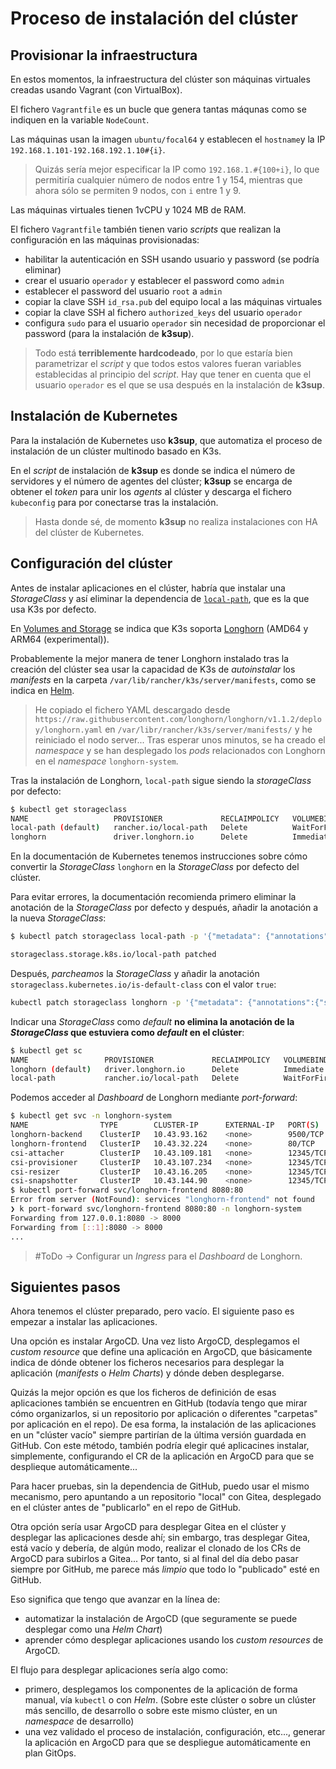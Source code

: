 # Proceso de instalación del clúster

## Provisionar la infraestructura

En estos momentos, la infraestructura del clúster son máquinas virtuales creadas usando Vagrant (con VirtualBox).

El fichero `Vagrantfile` es un bucle que genera tantas máqunas como se indiquen en la variable `NodeCount`.

Las máquinas usan la imagen `ubuntu/focal64` y establecen el `hostname`y la IP `192.168.1.101-192.168.192.1.10#{i}`.

> Quizás sería mejor especificar la IP como `192.168.1.#{100+i}`, lo que permitiría cualquier número de nodos entre 1 y 154, mientras que ahora sólo se permiten 9 nodos, con `i` entre 1 y 9.

Las máquinas virtuales tienen 1vCPU y 1024 MB de RAM.

El fichero `Vagrantfile` también tienen vario *scripts* que realizan la configuración en las máquinas provisionadas:

- habilitar la autenticación en SSH usando usuario y password (se podría eliminar)
- crear el usuario `operador` y establecer el password como `admin`
- establecer el password del usuario `root` a  `admin`
- copiar la clave SSH `id_rsa.pub` del equipo local a las máquinas virtuales
- copiar la clave SSH al fichero `authorized_keys` del usuario `operador`
- configura `sudo` para el usuario `operador` sin necesidad de proporcionar el password (para la instalación de **k3sup**).

> Todo está **terriblemente hardcodeado**, por lo que estaría bien parametrizar el *script* y que todos estos valores fueran variables establecidas al principio del *script*. Hay que tener en cuenta que el usuario `operador` es el que se usa después en la instalación de **k3sup**.

## Instalación de Kubernetes

Para la instalación de Kubernetes uso **k3sup**, que automatiza el proceso de instalación de un clúster multinodo basado en K3s.

En el *script* de instalación de **k3sup** es donde se indica el número de servidores y el número de agentes del clúster; **k3sup** se encarga de obtener el *token* para unir los *agents* al clúster y descarga el fichero `kubeconfig` para por conectarse tras la instalación.

> Hasta donde sé, de momento **k3sup** no realiza instalaciones con HA del clúster de Kubernetes.

## Configuración del clúster

Antes de instalar aplicaciones en el clúster, habría que instalar una *StorageClass* y así eliminar la dependencia de [`local-path`](https://github.com/rancher/local-path-provisioner/blob/master/README.md#usage), que es la que usa K3s por defecto.

En [Volumes and Storage](https://rancher.com/docs/k3s/latest/en/storage/) se indica que K3s soporta [Longhorn](https://longhorn.io/docs/) (AMD64 y ARM64 (experimental)).

Probablemente la mejor manera de tener Longhorn instalado tras la creación del clúster sea usar la capacidad de K3s de *autoinstalar* los *manifests* en la carpeta `/var/lib/rancher/k3s/server/manifests`, como se indica en [Helm](https://rancher.com/docs/k3s/latest/en/helm/).

> He copiado el fichero YAML descargado desde `https://raw.githubusercontent.com/longhorn/longhorn/v1.1.2/deploy/longhorn.yaml` en `/var/libr/rancher/k3s/server/manifests/` y he reiniciado el nodo server... Tras esperar unos minutos, se ha creado el *namespace* y se han desplegado los *pods* relacionados con Longhorn en el *namespace* `longhorn-system`.

Tras la instalación de Longhorn, `local-path` sigue siendo la *storageClass* por defecto:

```bash
$ kubectl get storageclass
NAME                   PROVISIONER             RECLAIMPOLICY   VOLUMEBINDINGMODE      ALLOWVOLUMEEXPANSION   AGE
local-path (default)   rancher.io/local-path   Delete          WaitForFirstConsumer   false                  150m
longhorn               driver.longhorn.io      Delete          Immediate              true                   7m9s
```

En la documentación de Kubernetes [](https://kubernetes.io/docs/tasks/administer-cluster/change-default-storage-class/#changing-the-default-storageclass) tenemos instrucciones sobre cómo convertir la *StorageClass* `longhorn` en la *StorageClass* por defecto del clúster.

Para evitar errores, la documentación recomienda primero eliminar la anotación de la *StorageClass* por defecto y después, añadir la anotación a la nueva *StorageClass*:

```bash
$ kubectl patch storageclass local-path -p '{"metadata": {"annotations":{"storageclass.kubernetes.io/is-default-class":"false"}}}'

storageclass.storage.k8s.io/local-path patched
```

Después, *parcheamos* la *StorageClass* y añadir la anotación `storageclass.kubernetes.io/is-default-class` con el valor `true`:

```bash
kubectl patch storageclass longhorn -p '{"metadata": {"annotations":{"storageclass.kubernetes.io/is-default-class":"true"}}}'
```

Indicar una *StorageClass* como *default* **no elimina la anotación de la *StorageClass* que estuviera como *default* en el clúster**:

```bash
$ kubectl get sc
NAME                 PROVISIONER             RECLAIMPOLICY   VOLUMEBINDINGMODE      ALLOWVOLUMEEXPANSION   AGE
longhorn (default)   driver.longhorn.io      Delete          Immediate              true                   48m
local-path           rancher.io/local-path   Delete          WaitForFirstConsumer   false                  3h11m
```

Podemos acceder al *Dashboard* de Longhorn mediante *port-forward*:

```bash
$ kubectl get svc -n longhorn-system
NAME                TYPE        CLUSTER-IP      EXTERNAL-IP   PORT(S)     AGE
longhorn-backend    ClusterIP   10.43.93.162    <none>        9500/TCP    11m
longhorn-frontend   ClusterIP   10.43.32.224    <none>        80/TCP      11m
csi-attacher        ClusterIP   10.43.109.181   <none>        12345/TCP   6m46s
csi-provisioner     ClusterIP   10.43.107.234   <none>        12345/TCP   6m46s
csi-resizer         ClusterIP   10.43.16.205    <none>        12345/TCP   6m45s
csi-snapshotter     ClusterIP   10.43.144.90    <none>        12345/TCP   6m45s
$ kubectl port-forward svc/longhorn-frontend 8080:80
Error from server (NotFound): services "longhorn-frontend" not found
❯ k port-forward svc/longhorn-frontend 8080:80 -n longhorn-system
Forwarding from 127.0.0.1:8080 -> 8000
Forwarding from [::1]:8080 -> 8000
...
```

> #ToDo -> Configurar un *Ingress* para el *Dashboard* de Longhorn.

## Siguientes pasos

Ahora tenemos el clúster preparado, pero vacío. El siguiente paso es empezar a instalar las aplicaciones.

Una opción es instalar ArgoCD. Una vez listo ArgoCD, desplegamos el *custom resource* que define una aplicación en ArgoCD, que básicamente indica de dónde obtener los ficheros necesarios para desplegar la aplicación (*manifests* o *Helm Charts*) y dónde deben desplegarse.

Quizás la mejor opción es que los ficheros de definición de esas aplicaciones también se encuentren en GitHub (todavía tengo que mirar cómo organizarlos, si un repositorio por aplicación o diferentes "carpetas" por aplicación en el repo). De esa forma, la instalación de las aplicaciones en un "clúster vacío" siempre partirían de la última versión guardada en GitHub. Con este método, también podría elegir qué aplicacines instalar, simplemente, configurando el CR de la aplicación en ArgoCD para que se desplieque automáticamente...

Para hacer pruebas, sin la dependencia de GitHub, puedo usar el mismo mecanismo, pero apuntando a un repositorio "local" con Gitea, desplegado en el clúster antes de "publicarlo" en el repo de GitHub.

Otra opción sería usar ArgoCD para desplegar Gitea en el clúster y desplegar las aplicaciones desde ahí; sin embargo, tras desplegar Gitea, está vacío y debería, de algún modo, realizar el clonado de los CRs de ArgoCD para subirlos a Gitea... Por tanto, si al final del día debo pasar siempre por GitHub, me parece más *limpio* que todo lo "publicado" esté en GitHub.

Eso significa que tengo que avanzar en la línea de:

- automatizar la instalación de ArgoCD (que seguramente se puede desplegar como una *Helm Chart*)
- aprender cómo desplegar aplicaciones usando los *custom resources* de ArgoCD.

El flujo para desplegar aplicaciones sería algo como:

- primero, desplegamos los componentes de la aplicación de forma manual, vía `kubectl` o con *Helm*. (Sobre este clúster o sobre un clúster más sencillo, de desarrollo o sobre este mismo clúster, en un *namespace* de desarrollo)
- una vez validado el proceso de instalación, configuración, etc..., generar la aplicación en ArgoCD para que se despliegue automáticamente en plan GitOps.
